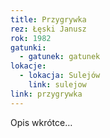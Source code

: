 ```yaml
---
title: Przygrywka
rez: Łęski Janusz
rok: 1982
gatunki: 
  - gatunek: gatunek
lokacje:
  - lokacja: Sulejów
    link: sulejow
link: przygrywka
---
```

Opis wkrótce…
